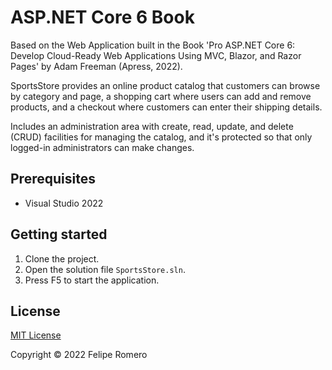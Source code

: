 # ASP.NET Core 6 Book

Based on the Web Application built in the Book 'Pro ASP.NET Core 6: Develop Cloud-Ready Web Applications Using MVC, Blazor, and Razor Pages' by Adam Freeman (Apress, 2022).

SportsStore provides an online product catalog that customers can browse by category and page, a shopping cart
where users can add and remove products, and a checkout where customers can enter their shipping details.

Includes an administration area with create, read, update, and delete (CRUD) facilities for
managing the catalog, and it's protected so that only logged-in administrators can make changes.

## Prerequisites

- Visual Studio 2022

## Getting started

1. Clone the project.
1. Open the solution file `SportsStore.sln`.
1. Press F5 to start the application.

## License

[MIT License](./LICENSE)

Copyright &copy; 2022 Felipe Romero
